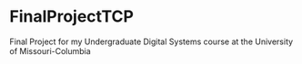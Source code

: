 # FinalProjectTCP
Final Project for my Undergraduate Digital Systems course at the University of Missouri-Columbia
